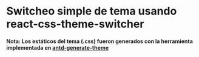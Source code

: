 # Switcheo simple de tema usando react-css-theme-switcher

#### Nota: Los estáticos del tema (.css) fueron generados con la herramienta implementada en [antd-generate-theme](https://github.com/oscarolivares/antd-generate-theme)
